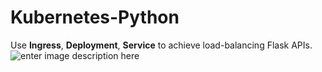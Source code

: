 # Kubernetes-Python
Use **Ingress**, **Deployment**, **Service** to achieve load-balancing Flask APIs.
![enter image description here](https://i.imgur.com/ou24S5a.png)
